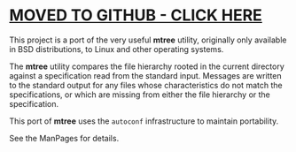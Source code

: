 # [MOVED TO GITHUB - CLICK HERE](https://github.com/archiecobbs/mtree-port) #

This project is a port of the very useful **mtree** utility, originally only available in BSD distributions, to Linux and other operating systems.

The **mtree** utility compares the file hierarchy rooted in the current directory against a specification read from the standard input. Messages are written to the standard output for any files whose characteristics do not match the specifications, or which are missing from either the file hierarchy or the specification.

This port of **mtree** uses the `autoconf` infrastructure to maintain portability.

See the ManPages for details.